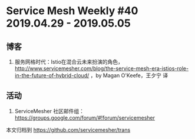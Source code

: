 # Service Mesh Weekly #40 2019.04.29 - 2019.05.05

## 博客

1. 服务网格时代：Istio在混合云未来扮演的角色，http://www.servicemesher.com/blog/the-service-mesh-era-istios-role-in-the-future-of-hybrid-cloud/ ，by Magan O'Keefe，王夕宁 译

## 活动

1. ServiceMesher 社区邮件组：https://groups.google.com/forum/#!forum/servicemesher

本文归档到 https://github.com/servicemesher/trans